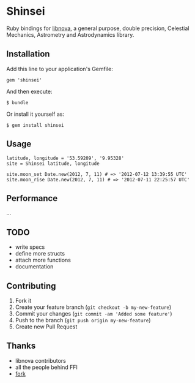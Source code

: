 # Shinsei

Ruby bindings for [libnova](http://libnova.sourceforge.net/),
a general purpose, double precision,
Celestial Mechanics, Astrometry and Astrodynamics library.

## Installation

Add this line to your application's Gemfile:

    gem 'shinsei'

And then execute:

    $ bundle

Or install it yourself as:

    $ gem install shinsei

## Usage

    latitude, longitude = '53.59209', '9.95328'
    site = Shinsei latitude, longitude

    site.moon_set Date.new(2012, 7, 11) # => '2012-07-12 13:39:55 UTC'
    site.moon_rise Date.new(2012, 7, 11) # => '2012-07-11 22:25:57 UTC'

## Performance

...

## TODO

* write specs
* define more structs
* attach more functions
* documentation

## Contributing

1. Fork it
2. Create your feature branch (`git checkout -b my-new-feature`)
3. Commit your changes (`git commit -am 'Added some feature'`)
4. Push to the branch (`git push origin my-new-feature`)
5. Create new Pull Request

## Thanks

* libnova contributors
* all the people behind FFI
* [fork](http://fork.de)
